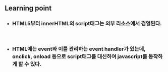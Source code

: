 <h2>Learning point</h2>

<ul>
    <li><h3>HTML5부터 innerHTML의 script태그는 외부 리소스에서 검열된다.</h3><br/></li>
    <li><h3>HTML에는 event와 이를 관리하는 event handler가 있는데, onclick, onload 등으로 script태그를 대신하여 javascript를 동작하게 할 수 있다.<h3><br/></li>
</ul>
